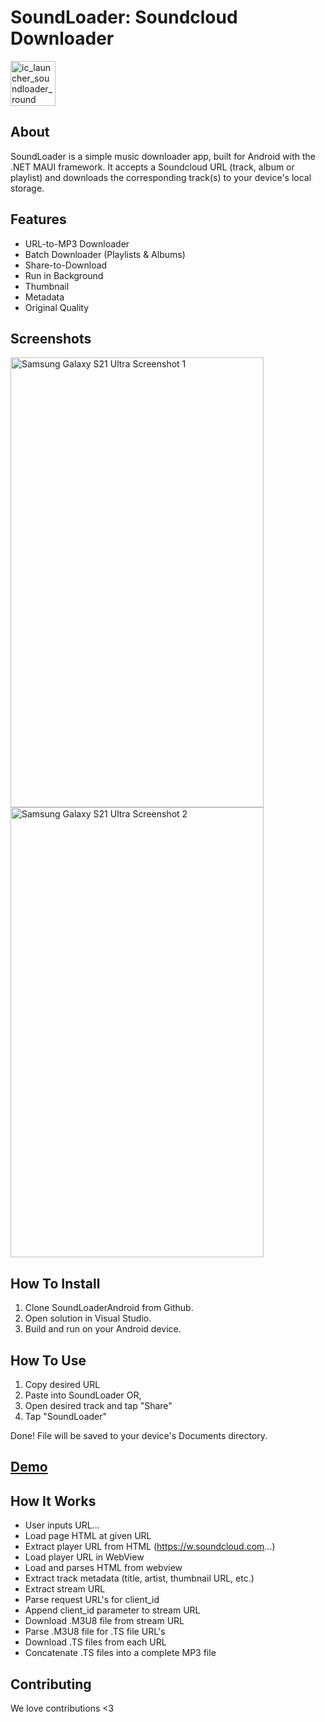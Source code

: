 # SoundLoader: Soundcloud Downloader

<img width="72" height="72" alt="ic_launcher_soundloader_round" src="https://github.com/user-attachments/assets/1cd86fc9-3afa-415c-8bcf-6d0cd810ab82" />  

## About

SoundLoader is a simple music downloader app, built for Android with the .NET MAUI framework.  It accepts a Soundcloud URL (track, album or playlist) and downloads the corresponding track(s) to your device's local storage.


## Features

*  URL-to-MP3 Downloader
*  Batch Downloader (Playlists & Albums)
*  Share-to-Download
*  Run in Background
*  Thumbnail
*  Metadata
*  Original Quality


## Screenshots

<img width="405" height="720" alt="Samsung Galaxy S21 Ultra Screenshot 1" src="https://github.com/user-attachments/assets/ae7b687a-7609-4f2a-b28a-54cd3d7710dd" />
<img width="405" height="720" alt="Samsung Galaxy S21 Ultra Screenshot 2" src="https://github.com/user-attachments/assets/cc057454-9e08-4ad9-b9d1-49dbfd81e113" />


## How To Install

1.  Clone SoundLoaderAndroid from Github.
2.  Open solution in Visual Studio.
3.  Build and run on your Android device.


## How To Use

1.  Copy desired URL
2.  Paste into SoundLoader
OR,
1.  Open desired track and tap "Share"
2.  Tap "SoundLoader"

Done!  File will be saved to your device's Documents directory.


## [Demo](https://youtu.be/Evi0wVs-WLI?si=z8fdNlIfUhn9m3Xa)


## How It Works

*  User inputs URL...
*  Load page HTML at given URL
*  Extract player URL from HTML (https://w.soundcloud.com...)
*  Load player URL in WebView
*  Load and parses HTML from webview
*  Extract track metadata (title, artist, thumbnail URL, etc.)
*  Extract stream URL
*  Parse request URL's for client_id
*  Append client_id parameter to stream URL
*  Download .M3U8 file from stream URL
*  Parse .M3U8 file for .TS file URL's
*  Download .TS files from each URL
*  Concatenate .TS files into a complete MP3 file


## Contributing

We love contributions <3
